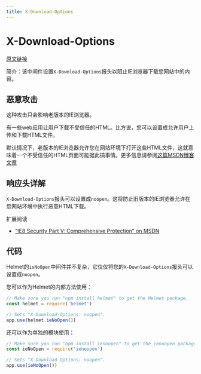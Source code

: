```yaml
---
title: X-Download-Options
---
```


# X-Download-Options <Badge text='默认启用' />

[原文链接](https://helmetjs.github.io/docs/ienoopen/)

简介：该中间件设置`X-Download-Options`报头以阻止IE浏览器下载您网站中的内容。

## 恶意攻击

这种攻击只会影响老版本的IE浏览器。

有一些web应用让用户下载不受信任的HTML。比方说，您可以设置成允许用户上传和下载HTML文件。

默认情况下，老版本的IE浏览器允许您在网站环境下打开这些HTML文件，这就意味着一个不受信任的HTML页面可能据此搞事情。更多信息请参阅[这篇MSDN博客文章](https://blogs.msdn.microsoft.com/ie/2008/07/02/ie8-security-part-v-comprehensive-protection/)


## 响应头详解

`X-Download-Options`报头可以设置成`noopen`。这将防止旧版本的IE浏览器允许在您网站环境中执行恶意HTML下载。

扩展阅读

- [“IE8 Security Part V: Comprehensive Protection” on MSDN](https://blogs.msdn.microsoft.com/ie/2008/07/02/ie8-security-part-v-comprehensive-protection/)

## 代码

Helmet的`isNoOpen`中间件并不复杂，它仅仅将您的`X-Download-Options`报头可以设置成`noopen`。

您可以作为Helmet的内部方法使用：

```js
// Make sure you run "npm install helmet" to get the Helmet package.
const helmet = require('helmet')

// Sets "X-Download-Options: noopen".
app.use(helmet.ieNoOpen())
```

还可以作为单独的模块使用：

```js
// Make sure you run "npm install ienoopen" to get the ienoopen package.
const ieNoOpen = require('ienoopen')

// Sets "X-Download-Options: noopen".
app.use(ieNoOpen())
```

